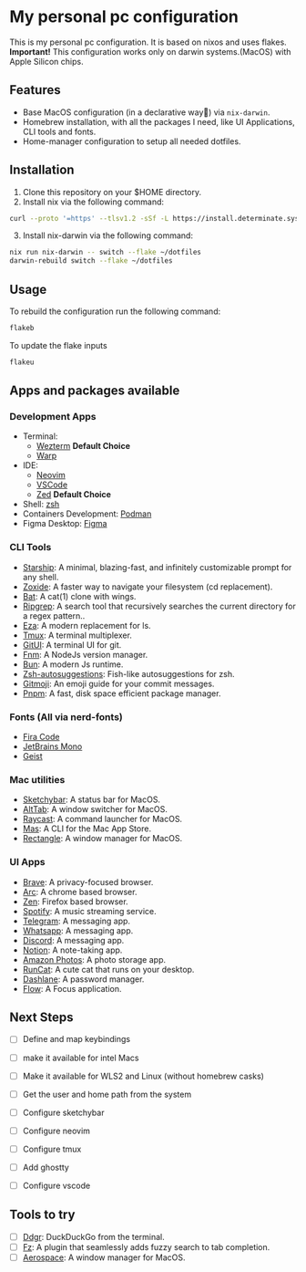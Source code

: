 # My personal pc configuration

This is my personal pc configuration. It is based on nixos and uses flakes.
**Important!** This configuration works only on darwin systems.(MacOS) with Apple Silicon chips.

## Features
- Base MacOS configuration (in a declarative way🤩) via `nix-darwin`.
- Homebrew installation, with all the packages I need, like UI Applications, CLI tools and fonts.
- Home-manager configuration to setup all needed dotfiles.

## Installation
1. Clone this repository on your $HOME directory.
2. Install nix via the following command:
```sh
curl --proto '=https' --tlsv1.2 -sSf -L https://install.determinate.systems/nix | sh -s -- install
```
3. Install nix-darwin via the following command:
```sh
nix run nix-darwin -- switch --flake ~/dotfiles
darwin-rebuild switch --flake ~/dotfiles
```

## Usage

To rebuild the configuration run the following command:
```sh
flakeb
```

To update the flake inputs
```sh
flakeu
```

## Apps and packages available

### Development Apps
- Terminal:
  - [Wezterm](https://wezfurlong.org/wezterm) **Default Choice**
  - [Warp](https://warp.dev)
- IDE:
  - [Neovim](https://neovim.io)
  - [VSCode](https://code.visualstudio.com)
  - [Zed](https://zed.dev) **Default Choice**
- Shell: [zsh](https://www.zsh.org)
- Containers Development: [Podman](https://podman.io)
- Figma Desktop: [Figma](https://www.figma.com)

### CLI Tools
- [Starship](https://starship.rs): A minimal, blazing-fast, and infinitely customizable prompt for any shell. 
- [Zoxide](https://github.com/ajeetdsouza/zoxide): A faster way to navigate your filesystem (cd replacement).
- [Bat](http://github.com/sharkdp/bat): A cat(1) clone with wings.
- [Ripgrep](https://github.com/BurntSushi/ripgrep): A search tool that recursively searches the current directory for a regex pattern..
- [Eza](https://github.com/eza-community/eza): A modern replacement for ls.
- [Tmux](https://github.com/tmux/tmux/wiki): A terminal multiplexer.
- [GitUI](https://github.com/extrawurst/gitui): A terminal UI for git.
- [Fnm](https://github.com/Schniz/fnm): A NodeJs version manager.
- [Bun](https://bun.sh/): A modern Js runtime.
- [Zsh-autosuggestions](https://github.com/zsh-users/zsh-autosuggestions): Fish-like autosuggestions for zsh.
- [Gitmoji](https://gitmoji.dev/): An emoji guide for your commit messages.
- [Pnpm](https://pnpm.io/): A fast, disk space efficient package manager.

### Fonts (All via nerd-fonts)
- [Fira Code](https://github.com/tonsky/FiraCode)
- [JetBrains Mono](https://www.jetbrains.com/lp/mono)
- [Geist](https://https://vercel.com/font)

### Mac utilities
- [Sketchybar](https://github.com/FelixKratz/SketchyBar): A status bar for MacOS.
- [AltTab](https://alt-tab-macos.netlify.app/): A window switcher for MacOS.
- [Raycast](https://www.raycast.com/): A command launcher for MacOS.
- [Mas](https://github.com/mas-cli/mas): A CLI for the Mac App Store.
- [Rectangle](https://rectangleapp.com/): A window manager for MacOS.

### UI Apps
- [Brave](https://brave.com): A privacy-focused browser.
- [Arc](https://arc.net): A chrome based browser.
- [Zen](https://zen-browser.app/welcome): Firefox based browser.
- [Spotify](https://www.spotify.com): A music streaming service.
- [Telegram](https://telegram.org): A messaging app.
- [Whatsapp](https://whatsapp.com): A messaging app.
- [Discord](https://discord.com): A messaging app.
- [Notion](https://www.notion.so): A note-taking app.
- [Amazon Photos](https://www.amazon.com/photos): A photo storage app.
- [RunCat](https://apps.apple.com/us/app/runcat/id1429033973?mt=12): A cute cat that runs on your desktop.
- [Dashlane](https://www.dashlane.com): A password manager.
- [Flow](https://flowapp.info): A Focus application.

## Next Steps
- [ ] Define and map keybindings
- [ ] make it available for intel Macs
- [ ] Make it available for WLS2 and Linux (without homebrew casks)
- [ ] Get the user and home path from the system
- [ ] Configure sketchybar
- [ ] Configure neovim
- [ ] Configure tmux
- [ ] Add ghostty
- [ ] Configure vscode


## Tools to try
- [ ] [Ddgr](https://github.com/jarun/ddgr): DuckDuckGo from the terminal.
- [ ] [Fz](https://github.com/mrjohannchang/fz.sh): A plugin that seamlessly adds fuzzy search to tab completion.
- [ ] [Aerospace](https://github.com/nikitabobko/AeroSpace): A window manager for MacOS.
